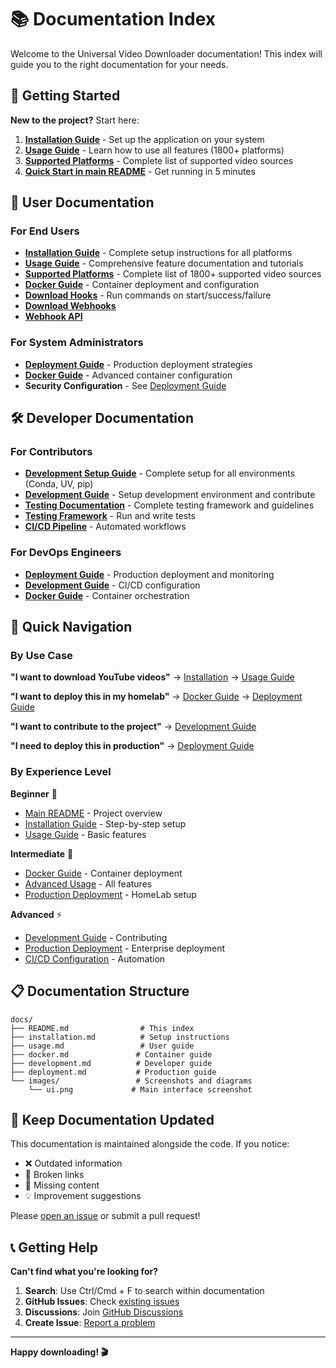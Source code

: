 # 📚 Documentation Index

Welcome to the Universal Video Downloader documentation! This index will guide you to the right documentation for your needs.

## 🚀 Getting Started

**New to the project?** Start here:

1. **[Installation Guide](installation.md)** - Set up the application on your system
2. **[Usage Guide](usage.md)** - Learn how to use all features (1800+ platforms)
3. **[Supported Platforms](supported-platforms.md)** - Complete list of supported video sources
4. **[Quick Start in main README](../README.md)** - Get running in 5 minutes

## 📖 User Documentation

### For End Users
- **[Installation Guide](installation.md)** - Complete setup instructions for all platforms
- **[Usage Guide](usage.md)** - Comprehensive feature documentation and tutorials
- **[Supported Platforms](supported-platforms.md)** - Complete list of 1800+ supported video sources
- **[Docker Guide](docker.md)** - Container deployment and configuration
 - **[Download Hooks](hooks.md)** - Run commands on start/success/failure
 - **[Download Webhooks](hooks.md)**
 - **[Webhook API](webhook.md)**

### For System Administrators
- **[Deployment Guide](deployment.md)** - Production deployment strategies
- **[Docker Guide](docker.md)** - Advanced container configuration
- **Security Configuration** - See [Deployment Guide](deployment.md#security-configuration)

## 🛠️ Developer Documentation

### For Contributors
- **[Development Setup Guide](development-setup.md)** - Complete setup for all environments (Conda, UV, pip)
- **[Development Guide](development.md)** - Setup development environment and contribute
- **[Testing Documentation](testing.md)** - Complete testing framework and guidelines
- **[Testing Framework](development.md#testing-framework)** - Run and write tests
- **[CI/CD Pipeline](development.md#ci-cd-pipeline)** - Automated workflows

### For DevOps Engineers
- **[Deployment Guide](deployment.md)** - Production deployment and monitoring
- **[Development Guide](development.md#ci-cd-pipeline)** - CI/CD configuration
- **[Docker Guide](docker.md)** - Container orchestration

## 🎯 Quick Navigation

### By Use Case

**"I want to download YouTube videos"**
→ [Installation](installation.md) → [Usage Guide](usage.md)

**"I want to deploy this in my homelab"**
→ [Docker Guide](docker.md) → [Deployment Guide](deployment.md)

**"I want to contribute to the project"**
→ [Development Guide](development.md)

**"I need to deploy this in production"**
→ [Deployment Guide](deployment.md)

### By Experience Level

**Beginner** 🌱
- [Main README](../README.md) - Project overview
- [Installation Guide](installation.md) - Step-by-step setup
- [Usage Guide](usage.md) - Basic features

**Intermediate** 🚀
- [Docker Guide](docker.md) - Container deployment
- [Advanced Usage](usage.md#advanced-features) - All features
- [Production Deployment](deployment.md#homelab-deployment) - HomeLab setup

**Advanced** ⚡
- [Development Guide](development.md) - Contributing
- [Production Deployment](deployment.md) - Enterprise deployment
- [CI/CD Configuration](development.md#ci-cd-pipeline) - Automation

## 📋 Documentation Structure

```
docs/
├── README.md                # This index
├── installation.md          # Setup instructions
├── usage.md                 # User guide
├── docker.md               # Container guide
├── development.md          # Developer guide
├── deployment.md           # Production guide
└── images/                 # Screenshots and diagrams
    └── ui.png             # Main interface screenshot
```

## 🔄 Keep Documentation Updated

This documentation is maintained alongside the code. If you notice:
- ❌ Outdated information
- 🐛 Broken links
- 📝 Missing content
- 💡 Improvement suggestions

Please [open an issue](https://github.com/EgalitarianMonkey/hometube/issues) or submit a pull request!

## 📞 Getting Help

**Can't find what you're looking for?**

1. **Search**: Use Ctrl/Cmd + F to search within documentation
2. **GitHub Issues**: Check [existing issues](https://github.com/EgalitarianMonkey/hometube/issues)
3. **Discussions**: Join [GitHub Discussions](https://github.com/EgalitarianMonkey/hometube/discussions)
4. **Create Issue**: [Report a problem](https://github.com/EgalitarianMonkey/hometube/issues/new)

---

**Happy downloading! 🎬**